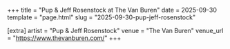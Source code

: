 +++
title = "Pup & Jeff Rosenstock at The Van Buren"
date = 2025-09-30
template = "page.html"
slug = "2025-09-30-pup-jeff-rosenstock"

[extra]
artist = "Pup & Jeff Rosenstock"
venue = "The Van Buren"
venue_url = "https://www.thevanburen.com/"
+++
